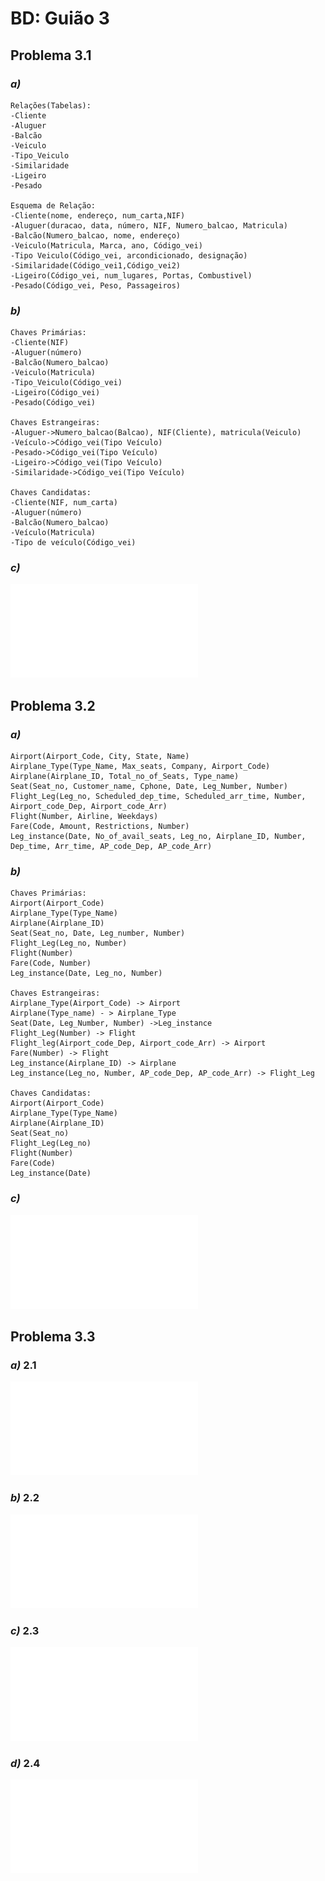 # BD: Guião 3


## ​Problema 3.1
 
### *a)*

```
Relações(Tabelas):
-Cliente
-Aluguer
-Balcão
-Veiculo
-Tipo_Veiculo
-Similaridade
-Ligeiro
-Pesado

Esquema de Relação:
-Cliente(nome, endereço, num_carta,NIF)
-Aluguer(duracao, data, número, NIF, Numero_balcao, Matricula)
-Balcão(Numero_balcao, nome, endereço)
-Veiculo(Matricula, Marca, ano, Código_vei)
-Tipo Veiculo(Código_vei, arcondicionado, designação)
-Similaridade(Código_vei1,Código_vei2)
-Ligeiro(Código_vei, num_lugares, Portas, Combustivel)
-Pesado(Código_vei, Peso, Passageiros)

```


### *b)* 

```
Chaves Primárias:
-Cliente(NIF)
-Aluguer(número)
-Balcão(Numero_balcao)
-Veiculo(Matricula)
-Tipo_Veiculo(Código_vei)
-Ligeiro(Código_vei)
-Pesado(Código_vei)

Chaves Estrangeiras:
-Aluguer->Numero_balcao(Balcao), NIF(Cliente), matricula(Veiculo)
-Veículo->Código_vei(Tipo Veículo)
-Pesado->Código_vei(Tipo Veículo)
-Ligeiro->Código_vei(Tipo Veículo)
-Similaridade->Código_vei(Tipo Veículo)

Chaves Candidatas:
-Cliente(NIF, num_carta)
-Aluguer(número)
-Balcão(Numero_balcao)
-Veículo(Matricula)
-Tipo de veículo(Código_vei)

```


### *c)* 

![ex_3_1c!](ex3_1c.pdf "AnImage")


## ​Problema 3.2

### *a)*

```
Airport(Airport_Code, City, State, Name)
Airplane_Type(Type_Name, Max_seats, Company, Airport_Code)
Airplane(Airplane_ID, Total_no_of_Seats, Type_name)
Seat(Seat_no, Customer_name, Cphone, Date, Leg_Number, Number)
Flight_Leg(Leg_no, Scheduled_dep_time, Scheduled_arr_time, Number,  Airport_code_Dep, Airport_code_Arr)
Flight(Number, Airline, Weekdays)
Fare(Code, Amount, Restrictions, Number)
Leg_instance(Date, No_of_avail_seats, Leg_no, Airplane_ID, Number, Dep_time, Arr_time, AP_code_Dep, AP_code_Arr)
```


### *b)* 

```
Chaves Primárias:
Airport(Airport_Code)
Airplane_Type(Type_Name)
Airplane(Airplane_ID)
Seat(Seat_no, Date, Leg_number, Number)
Flight_Leg(Leg_no, Number)
Flight(Number)
Fare(Code, Number)
Leg_instance(Date, Leg_no, Number)

Chaves Estrangeiras:
Airplane_Type(Airport_Code) -> Airport
Airplane(Type_name) - > Airplane_Type
Seat(Date, Leg_Number, Number) ->Leg_instance
Flight_Leg(Number) -> Flight
Flight_leg(Airport_code_Dep, Airport_code_Arr) -> Airport
Fare(Number) -> Flight
Leg_instance(Airplane_ID) -> Airplane
Leg_instance(Leg_no, Number, AP_code_Dep, AP_code_Arr) -> Flight_Leg

Chaves Candidatas:
Airport(Airport_Code)
Airplane_Type(Type_Name)
Airplane(Airplane_ID)
Seat(Seat_no)
Flight_Leg(Leg_no)
Flight(Number)
Fare(Code)
Leg_instance(Date)
```


### *c)* 

![ex_3_2c!](ex3_2c.pdf "AnImage")


## ​Problema 3.3


### *a)* 2.1

![ex_3_3_a!](ex3_3a.pdf "AnImage")

### *b)* 2.2

![ex_3_3_b!](ex3_3b.pdf "AnImage")

### *c)* 2.3

![ex_3_3_c!](ex3_3c.pdf "AnImage")

### *d)* 2.4

![ex_3_3_d!](ex3_3d.pdf "AnImage")